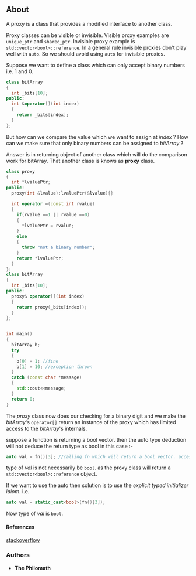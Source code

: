 ## About

A proxy is a class that provides a modified interface to another class.

Proxy classes can be visible or invisible. Visible proxy examples are `unique_ptr` and `shared_ptr`. Invisible proxy example is `std::vector<bool>::reference`. In a general rule invisible proxies don't play well with `auto`. So we should avoid using `auto` for invisible proxies.

Suppose we want to define a class which can only accept binary numbers i.e. 1 and 0.
```cpp
class bitArray
{
  int _bits[10];
public:
  int &operator[](int index)
  {
    return _bits[index];
  }
};
```

But how can we compare the value which we want to assign at _index_ ? How can we make sure that only binary numbers can be assigned to _bitArray_ ?

Answer is in returning object of another class which will do the comparison work for bitArray. That another class is knows as **proxy** class.
```cpp
class proxy
{
  int *lvaluePtr;
public:
  proxy(int &lvalue):lvaluePtr(&lvalue){}

  int operator =(const int rvalue)
  {
    if(rvalue ==1 || rvalue ==0)
    {
      *lvaluePtr = rvalue;
    }
    else
    {
      throw "not a binary number";
    }
    return *lvaluePtr;
  }
};
class bitArray
{
  int _bits[10];
public:
  proxy& operator[](int index)
  {
    return proxy(_bits[index]);
  }
};


int main()
{
  bitArray b;
  try
  {
    b[0] = 1; //fine
    b[1] = 10; //exception thrown
  }
  catch (const char *message)
  {
    std::cout<<message;
  }
  return 0;
}
```

The _proxy_ class now does our checking for a binary digit and we make the _bitArray_'s `operator[]` return an instance of the proxy which has limited access to the _bitArray_'s internals.

suppose a function is returning a bool vector.
then the auto type deduction will not deduce the return type as bool in this case :-
```cpp
auto val = fn()[3]; //calling fn which will return a bool vector. accessing 4th element of vector.
```
type of _val_ is not necessarily be `bool`. as the proxy class will return a `std::vector<bool>::reference` object.

If we want to use the auto then solution is to use the _explicit typed initializer idiom_. i.e.
```cpp
auto val = static_cast<bool>(fn()[3]);
```
Now type of _val_ is `bool`.

#### References
[stackoverflow](https://stackoverflow.com/questions/994488/what-is-proxy-class-in-c)

### Authors

* **The Philomath**
